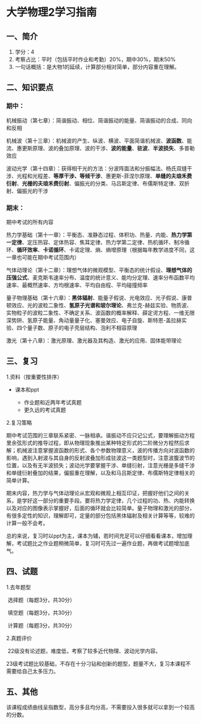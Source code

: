 # 大学物理2学习指南

## 一、简介

1. 学分：4
2. 考察占比：平时（包括平时作业和考勤）20%，期中30%，期末50%
3. 一句话概括：是大物1的延续，计算部分相对简单，部分内容重在理解。

## 二、知识要点

### 期中：

机械振动（第七章）：简谐振动、相位、简谐振动的能量、简谐振动的合成、同向和反相

机械波（第十三章）：机械波的产生、纵波、横波、平面简谐机械波、**波函数**、能流、惠更斯原理、波的叠加原理、波的干涉、**波的能量**、**驻波**、**半波损失**、多普勒效应

波动光学（第十四章）：获得相干光的方法：分波阵面法和分振幅法、杨氏双缝干涉、光程和光程差、**等厚干涉、等倾干涉**、惠更斯-菲涅尔原理、**单缝的夫琅禾费衍射**、**光栅的夫琅禾费衍射**、偏振光的分类、马吕斯定律、布儒斯特定律、双折射、偏振光的干涉

### 期末：

期中考试的所有内容

热力学基础（第十一章）：平衡态、准静态过程、体积功、热量、内能、**热力学第一定律**、定压热容、定体热容、焦耳定律、热力学第二定律、热机循环、制冷循环、**循环效率**、**卡诺循环**、卡诺定理、熵、熵增原理（根据每年教学进度不同，这一章也可能在期中考试范围内）

气体动理论（第十二章）：理想气体的微观模型、平衡态的统计假设、**理想气体的压强公式**、麦克斯韦速率分布、温度的统计意义、能均分定理、速率分布函数平均速率、最概然速率、方均根速率、平均自由程、平均碰撞频率

量子物理基础（第十六章）：**黑体辐射**、能量子假说、光电效应、光子假说、康普顿效应、光的波粒二象性、**氢原子光谱和玻尔理论**、弗兰克-赫兹实验、物质波、实物粒子的波粒二象性、不确定关系、波函数的概率解释、薛定谔方程、一维无限深势阱、氢原子能量、角动量量子化、塞曼效应、电子自旋、斯特恩-盖拉赫实验、四个量子数、原子的电子壳层结构、泡利不相容原理

激光（第十八章）：激光原理、激光器及其构造、激光的应用、固体能带理论

## 三、复习

1.资料（按重要性排序）

- 课本和ppt

    - 作业题和近两年考试真题
    - 更久远的考试真题

2.复习策略

​	期中考试范围的三章联系紧密、一脉相承。谐振动不应只记公式，要理解振动方程里余弦形式的推导过程，即从物理现象推出某种特定形式的二阶微分方程然后求解；机械波注意掌握波函数的形式、各个参数物理意义，波的传播方向对波函数的影响，遇到入射波与其自身的反射波叠加形成驻波这一类题型时，注意波腹波节的位置，以及有无半波损失；波动光学要掌握干涉、单缝衍射，注意光栅是多缝干涉和单缝衍射叠加的结果，偏振重在理解，以及和马吕斯定律、布儒斯特定律相关的简单计算。

​	期末内容，热力学与气体动理论从宏观和微观上相互印证，把握好他们之间的关系，是学好这一部分的重要手段。要将热力学定律，几个过程的功、热、内能转换以及对应的图像表示掌握好，后面的循环就会比较简单。量子物理和激光的部分，有很多定性的知识，理解即可，定量的部分包括黑体辐射及相关计算等等，较难的计算一般不会考。

​	总的来说，复习时以ppt为主，课本为辅，若时间充足可以仔细看看课本，增加理解，考试题比之作业题稍微简单，复习时可先过一遍作业题，再做考试题增加底气。

## 四、试题

1.去年题型

​    选择题（每题3分，共30分）

​    填空题（每题3分，共30分）

​    计算题（每题3分，共30分）

2.真题评价

​	22级没有论述题，难度低，考察了较多近代物理、波动光学内容。

​	23级考试题比较基础，不存在十分刁钻和创新的题型，题量不大，复习本课程不需要给自己太多压力。

## 五、其他

该课程成绩曲线呈指数型，高分多且均分高，不需要投入很多就可以拿到一个较高的分数。

